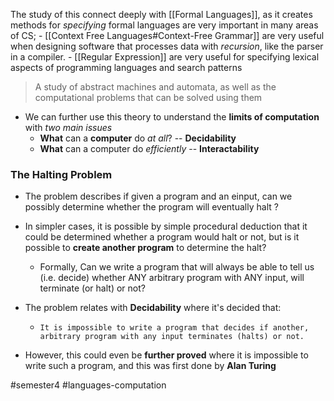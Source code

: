  The study of this connect deeply with [[Formal Languages]], as it creates methods for *specifying* formal languages are very important in many areas of CS;
	- [[Context Free Languages#Context-Free Grammar]] are very useful when designing software that processes data with *recursion*, like the parser in a compiler.
	- [[Regular Expression]] are very useful for specifying lexical aspects of programming languages and search patterns

>  A study of abstract machines and automata, as well as the computational problems that can be solved using them

- We can further use this theory to understand the **limits of computation** with *two main issues*
	- **What** can a **computer** do *at all*? -- **Decidability**
	- **What** can a computer do *efficiently* -- **Interactability**

### The Halting Problem
- The problem describes if given a program and an einput, can we possibly determine whether the program will eventually halt ?
- In simpler cases, it is possible by simple procedural deduction that it could be determined whether a program would halt or not, but is it possible to **create another program** to determine the halt?
	- Formally, Can we write a program that will always be able to tell us (i.e. decide) whether ANY arbitrary program with ANY input, will terminate (or halt) or not?
- The problem relates with **Decidability** where it's decided that:
	- `It is impossible to write a program that decides if another, arbitrary program with any input terminates (halts) or not.`

- However, this could even be **further proved** where it is impossible to write such a program, and this was first done by **Alan Turing**


#semester4 #languages-computation
